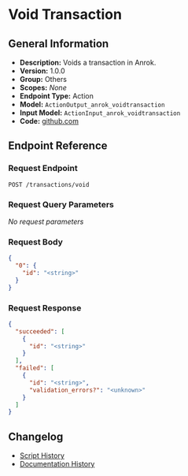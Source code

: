 <!-- BEGIN GENERATED CONTENT -->
# Void Transaction

## General Information

- **Description:** Voids a transaction in Anrok.
- **Version:** 1.0.0
- **Group:** Others
- **Scopes:** _None_
- **Endpoint Type:** Action
- **Model:** `ActionOutput_anrok_voidtransaction`
- **Input Model:** `ActionInput_anrok_voidtransaction`
- **Code:** [github.com](https://github.com/NangoHQ/integration-templates/tree/main/integrations/anrok/actions/void-transaction.ts)


## Endpoint Reference

### Request Endpoint

`POST /transactions/void`

### Request Query Parameters

_No request parameters_

### Request Body

```json
{
  "0": {
    "id": "<string>"
  }
}
```

### Request Response

```json
{
  "succeeded": [
    {
      "id": "<string>"
    }
  ],
  "failed": [
    {
      "id": "<string>",
      "validation_errors?": "<unknown>"
    }
  ]
}
```

## Changelog

- [Script History](https://github.com/NangoHQ/integration-templates/commits/main/integrations/anrok/actions/void-transaction.ts)
- [Documentation History](https://github.com/NangoHQ/integration-templates/commits/main/integrations/anrok/actions/void-transaction.md)

<!-- END  GENERATED CONTENT -->

